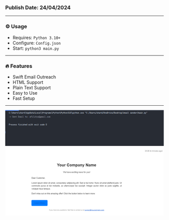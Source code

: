<h3>
Publish Date: 24/04/2024
</h3>

---

### ⚙️ Usage

- Requires: `Python 3.10+`
- Configure: `Config.json`
- Start: `python3 main.py`

---

### 🔥 Features

- Swift Email Outreach
- HTML Support
- Plain Text Support
- Easy to Use
- Fast Setup
  
---

<p align="center">
  <img src="images/sent.png"/>
  <img src="images/image.png"/>
</p>
